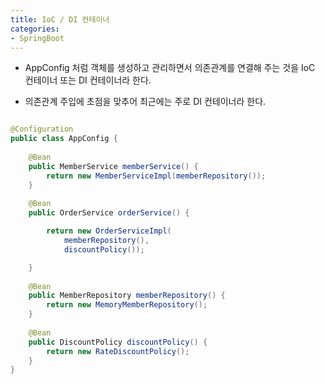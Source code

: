 ```yaml
---
title: IoC / DI 컨테이너
categories:
- SpringBoot
---
```


* AppConfig 처럼 객체를 생성하고 관리하면서 의존관계를 연결해 주는 것을 IoC 컨테이너 또는 DI 컨테이너라 한다. 

* 의존관계 주입에 초점을 맞추어 최근에는 주로 DI 컨테이너라 한다.

```java

@Configuration
public class AppConfig {
 
	@Bean
	public MemberService memberService() {
		return new MemberServiceImpl(memberRepository());
	}
 
	@Bean
	public OrderService orderService() {

		return new OrderServiceImpl(
			memberRepository(),
			discountPolicy());

	}
 
	@Bean
	public MemberRepository memberRepository() {
		return new MemoryMemberRepository();
	}
 
	@Bean
	public DiscountPolicy discountPolicy() {
		return new RateDiscountPolicy();
	}
}


```
